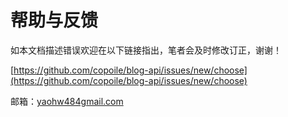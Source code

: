 # 帮助与反馈

如本文档描述错误欢迎在以下链接指出，笔者会及时修改订正，谢谢！  

[https://github.com/copoile/blog-api/issues/new/choose](https://github.com/copoile/blog-api/issues/new/choose)

邮箱：<a href="mailto:yaohw484@gmail.com">yaohw484gmail.com</a>